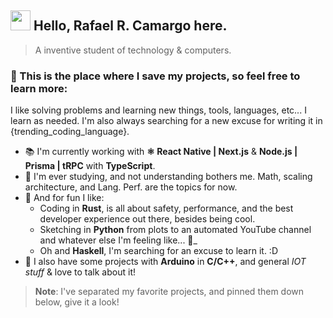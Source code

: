 ## <img src="https://media.giphy.com/media/hvRJCLFzcasrR4ia7z/giphy.gif" width="32px"> Hello, **Rafael R. Camargo** here.

> A inventive student of technology & computers.

### 📝 This is the place where I save my projects, so feel free to learn more:

I like solving problems and learning new things, tools, languages, etc... I learn as needed. I'm also always searching for a new excuse for writing it in {trending_coding_language}. 

- 📚 I'm currently working with **⚛ React Native | Next.js** & **Node.js | Prisma | tRPC** with **TypeScript**.
- 🌱 I'm ever studying, and not understanding bothers me. Math, scaling architecture, and Lang. Perf. are the topics for now.
- 🎉 And for fun I like:
  - Coding in **Rust**, is all about safety, performance, and the best developer experience out there, besides being cool.
  - Sketching in **Python** from plots to an automated YouTube channel and whatever else I'm feeling like... 👀\_
  - Oh and **Haskell**, I'm searching for an excuse to learn it. :D
- 💬 I also have some projects with **Arduino** in **C/C++**, and general *IOT stuff* & love to talk about it!

> **Note**: I've separated my favorite projects, and pinned them down below, give it a look!
<!--

<br>
<p align="center">
  <img src="https://github-readme-stats.vercel.app/api?username=rafaelrcamargo&show_icons=true&theme=onedark">
  <img src="https://github-readme-stats.vercel.app/api/top-langs/?username=rafaelrcamargo&layout=compact&theme=onedark">
</p>

-->
